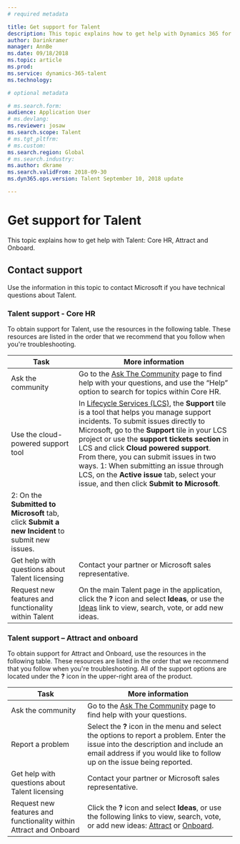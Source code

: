 ```yaml
---
# required metadata

title: Get support for Talent
description: This topic explains how to get help with Dynamics 365 for Talent.
author: Darinkramer
manager: AnnBe
ms.date: 09/18/2018
ms.topic: article
ms.prod: 
ms.service: dynamics-365-talent
ms.technology: 

# optional metadata

# ms.search.form: 
audience: Application User
# ms.devlang: 
ms.reviewer: josaw
ms.search.scope: Talent
# ms.tgt_pltfrm: 
# ms.custom: 
ms.search.region: Global
# ms.search.industry: 
ms.author: dkrame
ms.search.validFrom: 2018-09-30
ms.dyn365.ops.version: Talent September 10, 2018 update

---
```


# Get support for Talent

This topic explains how to get help with Talent: Core HR, Attract and Onboard.

Contact support
---------------

Use the information in this topic to contact Microsoft if you have technical
questions about Talent.

### Talent support - Core HR

To obtain support for Talent, use the resources in the following table. These
resources are listed in the order that we recommend that you follow when you're
troubleshooting.

| **Task**                                                | **More information**                                                                                                                                                                                                                                                                                                                                                                                                                                                                                                                                            |
|---------------------------------------------------------|-----------------------------------------------------------------------------------------------------------------------------------------------------------------------------------------------------------------------------------------------------------------------------------------------------------------------------------------------------------------------------------------------------------------------------------------------------------------------------------------------------------------------------------------------------------------|
| Ask the community                                      | Go to the [Ask The Community](https://community.dynamics.com/365/talent) page to find help with your questions, and use the “Help” option to search for topics within Core HR.                                                                                                                                                                                                                                                                                                                                                                                  |
| Use the cloud-powered support tool                     | In [Lifecycle Services (LCS)](https://lcs.dynamics.com/), the **Support** tile is a tool that helps you manage support incidents. To submit issues directly to Microsoft, go to the **Support** tile in your LCS project or use the **support tickets section** in LCS and click **Cloud powered support**. From there, you can submit issues in two ways. 1: When submitting an issue through LCS, on the **Active issue** tab, select your issue, and then click **Submit to Microsoft**. 
2: On the **Submitted to Microsoft** tab, click **Submit a new Incident** to submit new issues. |
| Get help with questions about Talent licensing         | Contact your partner or Microsoft sales representative.                                                                                                                                                                                                                                                                                                                                                                                                                                                                                                         |
| Request new features and functionality within Talent | On the main Talent page in the application, click the **?** icon and select **Ideas**, or use the [Ideas](https://powerusers.microsoft.com/t5/Ideas-for-Human-Resources/idb-p/HumanResources) link to view, search, vote, or add new ideas.                                                                                                                                                                                                                                                                                                                      |

### Talent support – Attract and onboard

To obtain support for Attract and Onboard, use the resources in the following
table. These resources are listed in the order that we recommend that you follow
when you're troubleshooting. All of the support options are located under the
**?** icon in the upper-right area of the product.

| **Task**                                                                | **More information**                                                                                                                                                                                                                                                                           |
|-------------------------------------------------------------------------|------------------------------------------------------------------------------------------------------------------------------------------------------------------------------------------------------------------------------------------------------------------------------------------------|
| Ask the community                                                      | Go to the [Ask The Community](https://community.dynamics.com/365/talent) page to find help with your questions.                                                                                                                                                                                |
| Report a problem                                                        | Select the **?** icon in the menu and select the options to report a problem. Enter the issue into the description and include an email address if you would like to follow up on the issue being reported.                                                                                           |
| Get help with questions about Talent licensing                         | Contact your partner or Microsoft sales representative.                                                                                                                                                                                                                                        |
| Request new features and functionality within Attract and Onboard | Click the **?** icon and select **Ideas**, or use the following links to view, search, vote, or add new ideas: [Attract](https://powerusers.microsoft.com/t5/Ideas-for-Attract/idb-p/Attract) or [Onboard](https://powerusers.microsoft.com/t5/Ideas-for-Onboard/idb-p/Onboard). |

